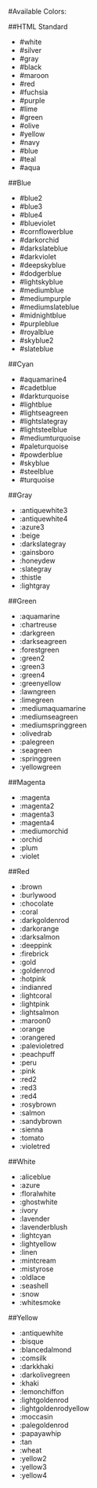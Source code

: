 #Available Colors:

##HTML Standard
- #white
- #silver
- #gray
- #black
- #maroon
- #red
- #fuchsia
- #purple
- #lime
- #green
- #olive
- #yellow
- #navy
- #blue
- #teal
- #aqua

##Blue
- #blue2
- #blue3
- #blue4
- #blueviolet
- #cornflowerblue
- #darkorchid
- #darkslateblue
- #darkviolet
- #deepskyblue
- #dodgerblue
- #lightskyblue
- #mediumblue
- #mediumpurple
- #mediumslateblue
- #midnightblue
- #purpleblue
- #royalblue
- #skyblue2
- #slateblue

##Cyan
- #aquamarine4
- #cadetblue
- #darkturquoise
- #lightblue
- #lightseagreen
- #lightslategray
- #lightsteelblue
- #mediumturquoise
- #paleturquoise
- #powderblue
- #skyblue
- #steelblue
- #turquoise

##Gray
- :antiquewhite3
- :antiquewhite4
- :azure3
- :beige
- :darkslategray
- :gainsboro
- :honeydew
- :slategray
- :thistle
- :lightgray

##Green
- :aquamarine
- :chartreuse
- :darkgreen
- :darkseagreen
- :forestgreen
- :green2
- :green3
- :green4
- :greenyellow
- :lawngreen
- :limegreen
- :mediumaquamarine
- :mediumseagreen
- :mediumspringgreen
- :olivedrab
- :palegreen
- :seagreen
- :springgreen
- :yellowgreen

##Magenta
- :magenta
- :magenta2
- :magenta3
- :magenta4
- :mediumorchid
- :orchid
- :plum
- :violet

##Red
- :brown
- :burlywood
- :chocolate
- :coral
- :darkgoldenrod
- :darkorange
- :darksalmon
- :deeppink
- :firebrick
- :gold
- :goldenrod
- :hotpink
- :indianred
- :lightcoral
- :lightpink
- :lightsalmon
- :maroon0
- :orange
- :orangered
- :palevioletred
- :peachpuff
- :peru
- :pink
- :red2
- :red3
- :red4
- :rosybrown
- :salmon
- :sandybrown
- :sienna
- :tomato
- :violetred

##White
- :aliceblue
- :azure
- :floralwhite
- :ghostwhite
- :ivory
- :lavender
- :lavenderblush
- :lightcyan
- :lightyellow
- :linen
- :mintcream
- :mistyrose
- :oldlace
- :seashell
- :snow
- :whitesmoke

##Yellow
- :antiquewhite
- :bisque
- :blancedalmond
- :comsilk
- :darkkhaki
- :darkolivegreen
- :khaki
- :lemonchiffon
- :lightgoldenrod
- :lightgoldenrodyellow
- :moccasin
- :palegoldenrod
- :papayawhip
- :tan
- :wheat
- :yellow2
- :yellow3
- :yellow4
